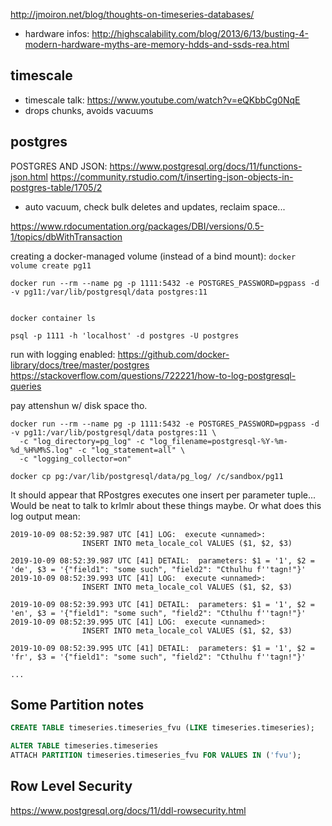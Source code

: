 http://jmoiron.net/blog/thoughts-on-timeseries-databases/


- hardware infos: http://highscalability.com/blog/2013/6/13/busting-4-modern-hardware-myths-are-memory-hdds-and-ssds-rea.html

## timescale

- timescale talk: https://www.youtube.com/watch?v=eQKbbCg0NqE
- drops chunks, avoids vacuums


## postgres 

POSTGRES AND JSON: https://www.postgresql.org/docs/11/functions-json.html
https://community.rstudio.com/t/inserting-json-objects-in-postgres-table/1705/2
- auto vacuum, check bulk deletes and updates, reclaim space...

https://www.rdocumentation.org/packages/DBI/versions/0.5-1/topics/dbWithTransaction

creating a docker-managed volume (instead of a bind mount):
`docker volume create pg11`

```docker
docker run --rm --name pg -p 1111:5432 -e POSTGRES_PASSWORD=pgpass -d -v pg11:/var/lib/postgresql/data postgres:11


docker container ls

psql -p 1111 -h 'localhost' -d postgres -U postgres
```

run with logging enabled:
https://github.com/docker-library/docs/tree/master/postgres
https://stackoverflow.com/questions/722221/how-to-log-postgresql-queries

pay attenshun w/ disk space tho.

```
docker run --rm --name pg -p 1111:5432 -e POSTGRES_PASSWORD=pgpass -d -v pg11:/var/lib/postgresql/data postgres:11 \
  -c "log_directory=pg_log" -c "log_filename=postgresql-%Y-%m-%d_%H%M%S.log" -c "log_statement=all" \
  -c "logging_collector=on"
  
docker cp pg:/var/lib/postgresql/data/pg_log/ /c/sandbox/pg11
```

It should appear that RPostgres executes one insert per parameter tuple... Would be neat to talk to krlmlr about these things maybe.
Or what does this log output mean:
```
2019-10-09 08:52:39.987 UTC [41] LOG:  execute <unnamed>: 
	            INSERT INTO meta_locale_col VALUES ($1, $2, $3)
	            
2019-10-09 08:52:39.987 UTC [41] DETAIL:  parameters: $1 = '1', $2 = 'de', $3 = '{"field1": "some such", "field2": "Cthulhu f''tagn!"}'
2019-10-09 08:52:39.993 UTC [41] LOG:  execute <unnamed>: 
	            INSERT INTO meta_locale_col VALUES ($1, $2, $3)
	            
2019-10-09 08:52:39.993 UTC [41] DETAIL:  parameters: $1 = '1', $2 = 'en', $3 = '{"field1": "some such", "field2": "Cthulhu f''tagn!"}'
2019-10-09 08:52:39.995 UTC [41] LOG:  execute <unnamed>: 
	            INSERT INTO meta_locale_col VALUES ($1, $2, $3)
	            
2019-10-09 08:52:39.995 UTC [41] DETAIL:  parameters: $1 = '1', $2 = 'fr', $3 = '{"field1": "some such", "field2": "Cthulhu f''tagn!"}'

...
```

## Some Partition notes


```sql
CREATE TABLE timeseries.timeseries_fvu (LIKE timeseries.timeseries);

ALTER TABLE timeseries.timeseries
ATTACH PARTITION timeseries.timeseries_fvu FOR VALUES IN ('fvu');
```


## Row Level Security

https://www.postgresql.org/docs/11/ddl-rowsecurity.html


